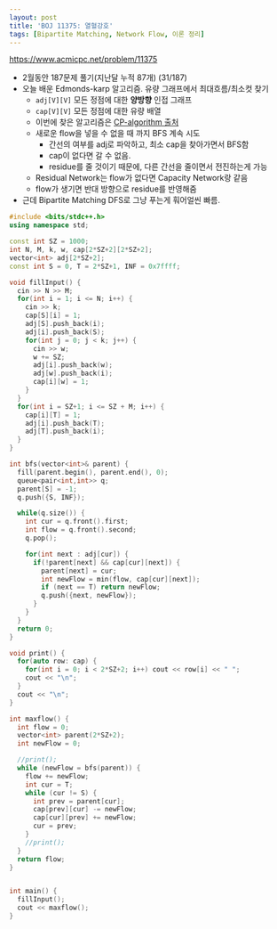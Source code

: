 ```yaml
---
layout: post
title: 'BOJ 11375: 열혈강호'
tags: [Bipartite Matching, Network Flow, 이론 정리]
---
```


<https://www.acmicpc.net/problem/11375>

- 2월동안 187문제 풀기(지난달 누적 87개) (31/187)
- 오늘 배운 Edmonds-karp 알고리즘. 유량 그래프에서 최대흐름/최소컷 찾기
  - `adj[V][V]` 모든 정점에 대한 **양방향** 인접 그래프
  - `cap[V][V]` 모든 정점에 대한 유량 배열
  - 이번에 찾은 알고리즘은 [CP-algorithm 출처](https://cp-algorithms.com/graph/edmonds_karp.html)
  - 새로운 flow을 넣을 수 없을 때 까지 BFS 계속 시도
    - 간선의 여부를 adj로 파악하고, 최소 cap을 찾아가면서 BFS함
    - cap이 없다면 갈 수 없음.
    - residue를 줄 것이기 때문에, 다른 간선을 줄이면서 전진하는게 가능
  - Residual Network는 flow가 없다면 Capacity Network랑 같음
  - flow가 생기면 반대 방향으로 residue를 반영해줌
- 근데 Bipartite Matching DFS로 그냥 푸는게 훠어얼씬 빠름.


```c++
#include <bits/stdc++.h>
using namespace std;

const int SZ = 1000;
int N, M, k, w, cap[2*SZ+2][2*SZ+2];
vector<int> adj[2*SZ+2];
const int S = 0, T = 2*SZ+1, INF = 0x7ffff;

void fillInput() {
  cin >> N >> M;
  for(int i = 1; i <= N; i++) {
    cin >> k;
    cap[S][i] = 1;
    adj[S].push_back(i);
    adj[i].push_back(S);
    for(int j = 0; j < k; j++) {
      cin >> w;
      w += SZ;
      adj[i].push_back(w);
      adj[w].push_back(i);
      cap[i][w] = 1;
    }
  }
  for(int i = SZ+1; i <= SZ + M; i++) {
    cap[i][T] = 1;
    adj[i].push_back(T);
    adj[T].push_back(i);
  }
}

int bfs(vector<int>& parent) {
  fill(parent.begin(), parent.end(), 0);
  queue<pair<int,int>> q;
  parent[S] = -1;
  q.push({S, INF});

  while(q.size()) {
    int cur = q.front().first;
    int flow = q.front().second;
    q.pop();

    for(int next : adj[cur]) {
      if(!parent[next] && cap[cur][next]) {
        parent[next] = cur;
        int newFlow = min(flow, cap[cur][next]);
        if (next == T) return newFlow;
        q.push({next, newFlow});
      }
    }
  }
  return 0;
}

void print() {
  for(auto row: cap) {
    for(int i = 0; i < 2*SZ+2; i++) cout << row[i] << " ";
    cout << "\n";
  }
  cout << "\n";
}

int maxflow() {
  int flow = 0;
  vector<int> parent(2*SZ+2);
  int newFlow = 0;

  //print();
  while (newFlow = bfs(parent)) {
    flow += newFlow;
    int cur = T;
    while (cur != S) {
      int prev = parent[cur];
      cap[prev][cur] -= newFlow;
      cap[cur][prev] += newFlow;
      cur = prev;
    }
    //print();
  }
  return flow;
}


int main() {
  fillInput();
  cout << maxflow();
}
```